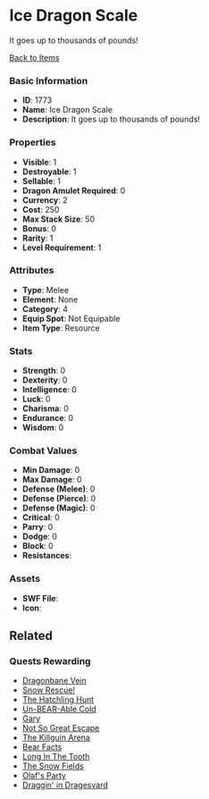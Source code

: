 # Ice Dragon Scale

It goes up to thousands of pounds!

[Back to Items](../items.md)

### Basic Information

- **ID**: 1773
- **Name**: Ice Dragon Scale
- **Description**: It goes up to thousands of pounds!

### Properties

- **Visible**: 1
- **Destroyable**: 1
- **Sellable**: 1
- **Dragon Amulet Required**: 0
- **Currency**: 2
- **Cost**: 250
- **Max Stack Size**: 50
- **Bonus**: 0
- **Rarity**: 1
- **Level Requirement**: 1

### Attributes

- **Type**: Melee
- **Element**: None
- **Category**: 4
- **Equip Spot**: Not Equipable
- **Item Type**: Resource

### Stats

- **Strength**: 0
- **Dexterity**: 0
- **Intelligence**: 0
- **Luck**: 0
- **Charisma**: 0
- **Endurance**: 0
- **Wisdom**: 0

### Combat Values

- **Min Damage**: 0
- **Max Damage**: 0
- **Defense (Melee)**: 0
- **Defense (Pierce)**: 0
- **Defense (Magic)**: 0
- **Critical**: 0
- **Parry**: 0
- **Dodge**: 0
- **Block**: 0
- **Resistances**: 

### Assets

- **SWF File**: 
- **Icon**: 

## Related

### Quests Rewarding

- [Dragonbane Vein](../quests/260-dragonbane-vein.md)
- [Snow Rescue!](../quests/261-snow-rescue.md)
- [The Hatchling Hunt](../quests/262-the-hatchling-hunt.md)
- [Un-BEAR-Able Cold](../quests/266-un-bear-able-cold.md)
- [Gary](../quests/269-gary.md)
- [Not So Great Escape](../quests/270-not-so-great-escape.md)
- [The Killguin Arena](../quests/274-the-killguin-arena.md)
- [Bear Facts](../quests/278-bear-facts.md)
- [Long In The Tooth](../quests/290-long-in-the-tooth.md)
- [The Snow Fields](../quests/298-the-snow-fields.md)
- [Olaf's Party](../quests/317-olaf-s-party.md)
- [Draggin' in Dragesvard](../quests/716-draggin-in-dragesvard.md)

